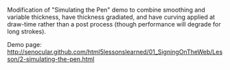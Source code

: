 Modification of "Simulating the Pen" demo to combine smoothing and variable thickness, have thickness gradiated, and have curving applied at draw-time rather than a post process (though performance will degrade for long strokes).

Demo page: http://senocular.github.com/html5lessonslearned/01_SigningOnTheWeb/Lesson/2-simulating-the-pen.html
